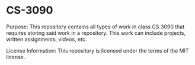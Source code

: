 # CS-3090
Purpose:
This repository contains all types of work in class CS 3090 that requires storing said work in a repository. This work can include projects, written assignments, videos, etc. 

License Information:
This repository is licensed under the terms of the MIT license. 
